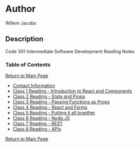 # Author

Willem Jacobs

## Description

Code 301 Intermediate Software Development Reading Notes

### Table of Contents

[Return to Main Page](../README.md)

- [Contact Information](../contact.md)
- [Class 1 Reading - Introduciton to React and Components](class-01.md)
- [Class 2 Reading - State and Props](class-02.md)
- [Class 3 Reading - Passing Functions as Props](class-03.md)
- [Class 4 Reading - React and Forms](class-04.md)
- [Class 5 Reading - Putting it all together](class-05.md)
- [Class 6 Reading - Node.JS](class-06.md)
- [Class 7 Reading - REST](class-07.md)
- [Class 8 Reading - APIs](class-08.md)

[Return to Main Page](../README.md)
